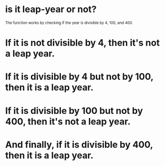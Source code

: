 # is it leap-year or not?

<small> The function works by checking if the year is divisible by 4, 100, and 400. </small>
# If it is not divisible by 4, then it's not a leap year. 
# If it is divisible by 4 but not by 100, then it is a leap year. 
# If it is divisible by 100 but not by 400, then it's not a leap year. 
#  And finally, if it is divisible by 400, then it is a leap year.

